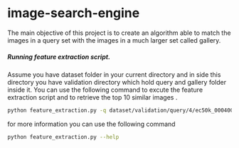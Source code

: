 # image-search-engine
 The main objective of this project is to create an algorithm able to match the images in a query set with the images in a much larger set called gallery.
##### Running feature extraction script.
Assume you have dataset folder in your current directory and in side this directory you have validation directory which hold query and gallery folder inside it. You can use the following command to excute the feature extraction script and to retrieve the top 10 similar images . 
```bash
python feature_extraction.py -q dataset/validation/query/4/ec50k_00040001.jpg -g dataset/validation/gallery/ -k 10
```
for more information you can use the following command
```bash 
python feature_extraction.py --help
```
